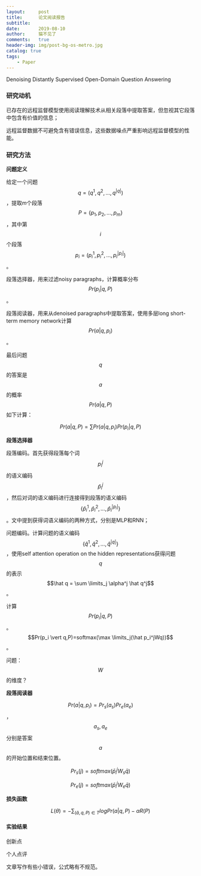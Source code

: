 ```yaml
---
layout:     post
title:      论文阅读报告
subtitle:   
date:       2019-08-10
author:     猫不见了
comments:	true
header-img: img/post-bg-os-metro.jpg
catalog: true
tags:
    - Paper
---
```




Denoising Distantly Supervised Open-Domain Question Answering



### 研究动机



已存在的远程监督模型使用阅读理解技术从相关段落中提取答案，但忽视其它段落中包含有价值的信息；

远程监督数据不可避免含有错误信息，这些数据噪点严重影响远程监督模型的性能。





### 研究方法



**问题定义**



给定一个问题 $$q=(q^1,q^2,...,q^{  \vert   q  \vert  })$$，提取$m$个段落$$P=\{p_1,p_2,…,p_m\}$$，其中第$$i$$个段落$$p_i=(p_i^1,p_i^2,…,p_i^{  \vert  p_i \vert })$$。



段落选择器，用来过滤noisy paragraphs，计算概率分布$$Pr(p_i \vert q,P)$$。

段落阅读器，用来从denoised paragraphs中提取答案，使用多层long short-term memory network计算$$Pr(a \vert q,p_i)$$。



最后问题$$q$$的答案是$$a$$的概率$$Pr(a \vert q,P)$$如下计算：


$$
Pr(a|q,P)=\sum Pr(a|q,p_i) Pr(p_i|q,P)
$$



**段落选择器**

段落编码。首先获得段落每个词$$p_i^j$$的语义编码$$\hat p_i^j$$，然后对词的语义编码进行连接得到段落的语义编码$$\{\hat p_i^1,\hat p_i^2,…,\hat p_i^{ \vert p_i \vert } \}$$。文中提到获得词语义编码的两种方式，分别是MLP和RNN；

问题编码。计算问题的语义编码$$\{\hat q^1,\hat q^2,…,\hat q^{ \vert  q  \vert  } \}$$，使用self attention operation on the hidden representations获得问题$$q$$的表示$$\hat q = \sum \limits_j \alpha^j \hat q^j$$。

计算$$Pr(p_i  \vert  q,P)$$。$$Pr(p_i  \vert  q,P)=softmax(\max \limits_j(\hat p_i^jWq))$$。

问题：$$W$$的维度？



**段落阅读器**

$$Pr(a  \vert  q,p_i)=Pr_s(a_s)Pr_e(a_e)$$，$$a_s,a_e$$分别是答案$$a$$的开始位置和结束位置。

$$Pr_s(j)=softmax(\bar p_i^j W_s \bar q)$$

$$Pr_e(j)=softmax(\bar p_i^j W_e \bar q)$$



**损失函数**


$$
L(\theta)=-\sum_{(\bar a,q,P)\in T}logPr(a|q,P)-\alpha R(P)
$$






#### 实验结果 





创新点 



个人点评



文章写作有些小错误，公式略有不规范。